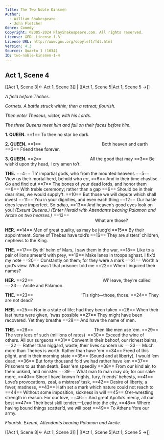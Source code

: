 ```yaml
---
Title: The Two Noble Kinsmen
Author: 
  - William Shakespeare
  - John Fletcher
Genre: Comedy
Copyright: ©2005-2024 PlayShakespeare.com. All rights reserved.
License: GFDL License 1.3
License URL: http://www.gnu.org/copyleft/fdl.html
Version: 4.3
Sources: Quarto 1 (1634)
ID: two-noble-kinsmen-1-4
---
```


## Act 1, Scene 4
[[Act 1, Scene 3|← Act 1, Scene 3]] | [[Act 1, Scene 5|Act 1, Scene 5 →]]

*A field before Thebes.*

*Cornets. A battle struck within; then a retreat; flourish.*

*Then enter Theseus, victor, with his Lords.*

*The three Queens meet him and fall on their faces before him.*

**1. QUEEN.**
==1== To thee no star be dark.

**2. QUEEN.**
==1==               Both heaven and earth
==2== Friend thee forever.

**3. QUEEN.**
==2==            All the good that may
==3== Be wish’d upon thy head, I cry amen to’t.

**THE.**
==4== Th’ impartial gods, who from the mounted heavens
==5== View us their mortal herd, behold who err,
==6== And in their time chastise. Go and find out
==7== The bones of your dead lords, and honor them
==8== With treble ceremony; rather than a gap
==9== Should be in their dear rites, we would supply’t.
==10== But those we will depute which shall invest
==11== You in your dignities, and even each thing
==12== Our haste does leave imperfect. So *adieu*,
==13== And heaven’s good eyes look on you!
*(Exeunt Queens.)*
*(Enter Herald with Attendants bearing Palamon and Arcite on two hearses.)*
==13==                      What are those?

**HER.**
==14== Men of great quality, as may be judg’d
==15== By their appointment. Some of Thebes have told’s
==16== They are sisters’ children, nephews to the King.

**THE.**
==17== By th’ helm of Mars, I saw them in the war,
==18== Like to a pair of lions smear’d with prey,
==19== Make lanes in troops aghast. I fix’d my note
==20== Constantly on them; for they were a mark
==21== Worth a god’s view. What was’t that prisoner told me
==22== When I inquired their names?

**HER.**
==22==                 Wi’ leave, they’re called
==23== Arcite and Palamon.

**THE.**
==23==            ’Tis right—those, those.
==24== They are not dead?

**HER.**
==25== Nor in a state of life; had they been taken
==26== When their last hurts were given, ’twas possible
==27== They might have been recovered. Yet they breathe
==28== And have the name of men.

**THE.**
==28==               Then like men use ’em.
==29== The very lees of such (millions of rates) 
==30== Exceed the wine of others. All our surgeons
==31== Convent in their behoof, our richest balms,
==32== Rather than niggard, waste; their lives concern us
==33== Much more than Thebes is worth. Rather than have ’em
==34== Freed of this plight, and in their morning state
==35== (Sound and at liberty), I would ’em dead;
==36== But forty thousand fold we had rather have ’em
==37== Prisoners to us than death. Bear ’em speedily
==38== From our kind air, to them unkind, and minister
==39== What man to man may do; for our sake more,
==40== Since I have known frights, fury, friends’ behests,
==41== Love’s provocations, zeal, a mistress’ task,
==42== Desire of liberty, a fever, madness,
==43== Hath set a mark which nature could not reach to
==44== Without some imposition, sickness in will
==45== O’er-wrestling strength in reason. For our love,
==46== And great Apollo’s mercy, all our best
==47== Their best skill tender.—Lead into the city,
==48== Where having bound things scatter’d, we will post
==49== To Athens ’fore our army.

*Flourish. Exeunt, Attendants bearing Palamon and Arcite.*

[[Act 1, Scene 3|← Act 1, Scene 3]] | [[Act 1, Scene 5|Act 1, Scene 5 →]]